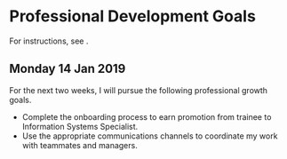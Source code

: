 # Professional Development Goals

For instructions, see []().

## Monday 14 Jan 2019

For the next two weeks, I will pursue the following professional growth goals.
- Complete the onboarding process to earn promotion from trainee to Information Systems Specialist.
- Use the appropriate communications channels to coordinate my work with teammates and managers.
